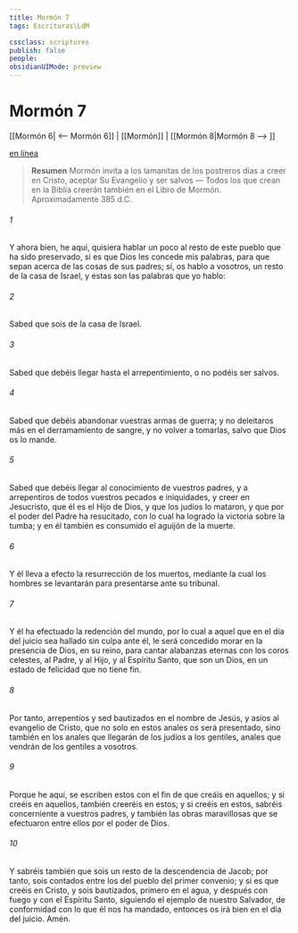 ```yaml
---
title: Mormón 7
tags: Escrituras\LdM

cssclass: scriptures
publish: false
people:
obsidianUIMode: preview
---
```


# Mormón 7
[[Mormón 6| <-- Mormón 6]] | [[Mormón]] | [[Mormón 8|Mormón 8 --> ]]

[en línea](https://churchofjesuschrist.org/study/scriptures/bofm/morm/7?lang=spa)

> __Resumen__
Mormón invita a los lamanitas de los postreros días a creer en Cristo, aceptar Su Evangelio y ser salvos — Todos los que crean en la Biblia creerán también en el Libro de Mormón. Aproximadamente 385 d.C.

###### 1 
Y ahora bien, he aquí, quisiera hablar un poco al resto de este pueblo que ha sido preservado, si es que Dios les concede mis palabras, para que sepan acerca de las cosas de sus padres; sí, os hablo a vosotros, un resto de la casa de Israel, y estas son las palabras que yo hablo:

###### 2 
Sabed que sois de la casa de Israel.

###### 3 
Sabed que debéis llegar hasta el arrepentimiento, o no podéis ser salvos.

###### 4 
Sabed que debéis abandonar vuestras armas de guerra; y no deleitaros más en el derramamiento de sangre, y no volver a tomarlas, salvo que Dios os lo mande.

###### 5 
Sabed que debéis llegar al conocimiento de vuestros padres, y a arrepentiros de todos vuestros pecados e iniquidades, y creer en Jesucristo, que él es el Hijo de Dios, y que los judíos lo mataron, y que por el poder del Padre ha resucitado, con lo cual ha logrado la victoria sobre la tumba; y en él también es consumido el aguijón de la muerte.

###### 6 
Y él lleva a efecto la resurrección de los muertos, mediante la cual los hombres se levantarán para presentarse ante su tribunal.

###### 7 
Y él ha efectuado la redención del mundo, por lo cual a aquel que en el día del juicio sea hallado sin culpa ante él, le será concedido morar en la presencia de Dios, en su reino, para cantar alabanzas eternas con los coros celestes, al Padre, y al Hijo, y al Espíritu Santo, que son un Dios, en un estado de felicidad que no tiene fin.

###### 8 
Por tanto, arrepentíos y sed bautizados en el nombre de Jesús, y asíos al evangelio de Cristo, que no solo en estos anales os será presentado, sino también en los anales que llegarán de los judíos a los gentiles, anales que vendrán de los gentiles a vosotros.

###### 9 
Porque he aquí, se escriben estos con el fin de que creáis en aquellos; y si creéis en aquellos, también creeréis en estos; y si creéis en estos, sabréis concerniente a vuestros padres, y también las obras maravillosas que se efectuaron entre ellos por el poder de Dios.

###### 10 
Y sabréis también que sois un resto de la descendencia de Jacob; por tanto, sois contados entre los del pueblo del primer convenio; y si es que creéis en Cristo, y sois bautizados, primero en el agua, y después con fuego y con el Espíritu Santo, siguiendo el ejemplo de nuestro Salvador, de conformidad con lo que él nos ha mandado, entonces os irá bien en el día del juicio. Amén.

